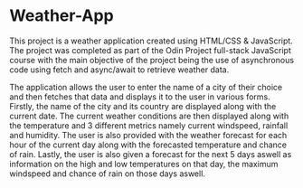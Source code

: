 # Weather-App

This project is a weather application created using HTML/CSS & JavaScript.
The project was completed as part of the Odin Project full-stack JavaScript course with the main objective of the project being the use of asynchronous code using fetch and async/await to retrieve weather data.

The application allows the user to enter the name of a city of their choice and then fetches that data and displays it to the user in various forms.
Firstly, the name of the city and its country are displayed along with the current date. The current weather conditions are then displayed along with the temperature and 3 different metrics namely current windspeed, rainfall and humidity.
The user is also provided with the weather forecast for each hour of the current day along with the forecasted temperature and chance of rain.
Lastly, the user is also given a forecast for the next 5 days aswell as information on the high and low temperatures on that day, the maximum windspeed and chance of rain on those days aswell.
